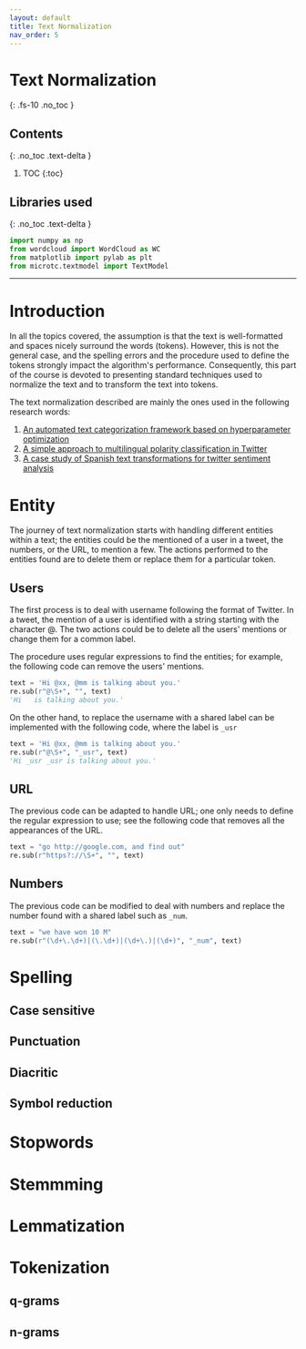 ```yaml
---
layout: default
title: Text Normalization
nav_order: 5
---
```


# Text Normalization
{: .fs-10 .no_toc }

## Contents
{: .no_toc .text-delta }

1. TOC
{:toc}

## Libraries used
{: .no_toc .text-delta }
```python
import numpy as np
from wordcloud import WordCloud as WC
from matplotlib import pylab as plt
from microtc.textmodel import TextModel
```

---

# Introduction

In all the topics covered, the assumption is that the text is well-formatted and spaces nicely surround the words (tokens). However, this is not the general case, and the spelling errors and the procedure used to define the tokens strongly impact the algorithm's performance. Consequently, this part of the course is devoted to presenting standard techniques used to normalize the text and to transform the text into tokens. 

The text normalization described are mainly the ones used in the following research words:

1. [An automated text categorization framework based on hyperparameter optimization](https://www.sciencedirect.com/science/article/pii/S0950705118301217)
2. [A simple approach to multilingual polarity classification in Twitter](https://www.sciencedirect.com/science/article/abs/pii/S0167865517301721)
3. [A case study of Spanish text transformations for twitter sentiment analysis](https://www.sciencedirect.com/science/article/abs/pii/S0957417417302312)

# Entity

The journey of text normalization starts with handling different entities within a text; the entities could be the mentioned of a user in a tweet, the numbers, or the URL, to mention a few. The actions performed to the entities found are to delete them or replace them for a particular token. 

## Users

The first process is to deal with username following the format of Twitter. In a tweet, the mention of a user is identified with a string starting with the character @. The two actions could be to delete all the users' mentions or change them for a common label.

The procedure uses regular expressions to find the entities; for example, the following code can remove the users' mentions.

```python
text = 'Hi @xx, @mm is talking about you.'
re.sub(r"@\S+", "", text)
'Hi   is talking about you.'
```

On the other hand, to replace the username with a shared label can be implemented with the following code, where the label is `_usr`

```python
text = 'Hi @xx, @mm is talking about you.'
re.sub(r"@\S+", "_usr", text)
'Hi _usr _usr is talking about you.'
```

## URL

The previous code can be adapted to handle URL; one only needs to define the regular expression to use; see the following code that removes all the appearances of the URL. 

```python
text = "go http://google.com, and find out"
re.sub(r"https?://\S+", "", text)
```

## Numbers

The previous code can be modified to deal with numbers and replace the number found with a shared label such as `_num`.

```python
text = "we have won 10 M"
re.sub(r"(\d+\.\d+)|(\.\d+)|(\d+\.)|(\d+)", "_num", text)
```

# Spelling

## Case sensitive
## Punctuation
## Diacritic
## Symbol reduction

# Stopwords

# Stemmming

# Lemmatization

# Tokenization

## q-grams

## n-grams


